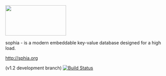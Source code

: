 
<img src="http://sphia.org/logo.png" align="center" width="190px" height="95px" />

sophia - is a modern embeddable key-value database
designed for a high load.

http://sphia.org

(v1.2 development branch)
[![Build Status](https://travis-ci.org/pmwkaa/sophia.png?branch=dev)](https://travis-ci.org/pmwkaa/sophia)
